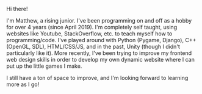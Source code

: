 Hi there!

I'm Matthew, a rising junior. I've been programming on and off as a hobby for over 4 years (since April 2019).
I'm completely self taught, using websites like Youtube, StackOverflow, etc. to teach myself how to programming/code.
I've played around with Python (Pygame, Django), C++ (OpenGL, SDL), HTML/CSS/JS, and in the past, Unity (though I didn't particularly like it).
More recently, I've been trying to improve my frontend web design skills in order to develop my own dynamic website where I can put up the little games I make.

I still have a ton of space to improve, and I'm looking forward to learning more as I go!
